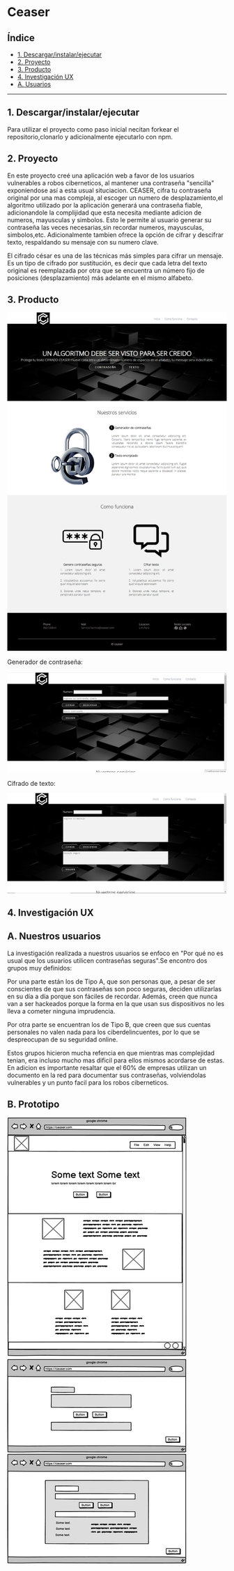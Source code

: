 # Ceaser

## Índice

* [1. Descargar/instalar/ejecutar](#1-Descargar/instalar/ejecutar)
* [2. Proyecto](#2-Proyecto)
* [3. Producto](#3-Producto)
* [4. Investigación UX](#4-Investigacion-UX)
* [A. Usuarios](#A-Usuarios)

***

## 1. Descargar/instalar/ejecutar

Para utilizar el proyecto como paso inicial necitan forkear el repositorio,clonarlo y adicionalmente ejecutarlo con npm.


## 2. Proyecto

En este proyecto creé una aplicación web a favor de los usuarios vulnerables a robos ciberneticos, 
al mantener una contraseña "sencilla" exponiendose así a esta usual situciacion. CEASER, cifra tu 
contraseña original por una mas compleja, al escoger un numero de desplazamiento,el algoritmo 
utilizado por la aplicación generará una contraseña fiable, adicionandole la complijidad que esta
necesita mediante adicion de numeros, mayusculas y simbolos. Esto le permite al usuario generar su 
contraseña las veces necesarias,sin recordar numeros, mayusculas, simbolos,etc. Adicionalmente 
tambien ofrece la opción de cifrar y descifrar texto, respaldando su mensaje con su numero clave.

El cifrado césar es una de las técnicas más simples para cifrar un mensaje. Es
un tipo de cifrado por sustitución, es decir que cada letra del texto original
es reemplazada por otra que se encuentra un número fijo de posiciones
(desplazamiento) más adelante en el mismo alfabeto.


## 3. Producto

![caeser-cipher](https://raw.githubusercontent.com/siannet/LIM013-cipher/master/src/images/pagweb.png)

Generador de contraseña:

![caeser-cipher](https://raw.githubusercontent.com/siannet/LIM013-cipher/master/src/images/derecha.png)

Cifrado de texto:

![caeser-cipher](https://raw.githubusercontent.com/siannet/LIM013-cipher/master/src/images/izquierda.png)


## 4. Investigación UX

## A. Nuestros usuarios

La investigación realizada a nuestros usuarios se enfoco en "Por qué no es usual que los usuarios utilicen contraseñas seguras".Se encontro dos grupos muy definidos:

Por una parte están los de Tipo A, que son personas que, a pesar de ser conscientes de que sus contraseñas son poco seguras, deciden utilizarlas en su día a día porque son fáciles de recordar. Además, creen que nunca van a ser hackeados porque la forma en la que usan sus dispositivos no les lleva a cometer ninguna imprudencia.

Por otra parte se encuentran los de Tipo B, que creen que sus cuentas personales no valen nada para los ciberdelincuentes, por lo que se despreocupan de su seguridad online.

Estos grupos hicieron mucha refencia en que mientras mas complejidad tenian, era incluso mucho mas dificil para ellos mismos acordarse de estas. En adicion es importante resaltar que el 60% de empresas utilizan un documento en la red para documentar sus contraseñas, volviendolas vulnerables y un punto facil para los robos ciberneticos.

## B. Prototipo

![caeser-cipher](https://raw.githubusercontent.com/siannet/LIM013-cipher/master/src/images/prototipo.png)


